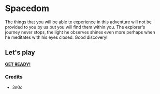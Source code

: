 # Spacedom

The things that you will be able to experience in this adventure will not be provided to you by us but you will find them within you. The explorer's journey never stops, the light he observes shines even more perhaps when he meditates with his eyes closed. Good discovery!

## Let's play

**[GET READY!](https://metal-springs.000webhostapp.com)**

### Credits

- 3n0c
